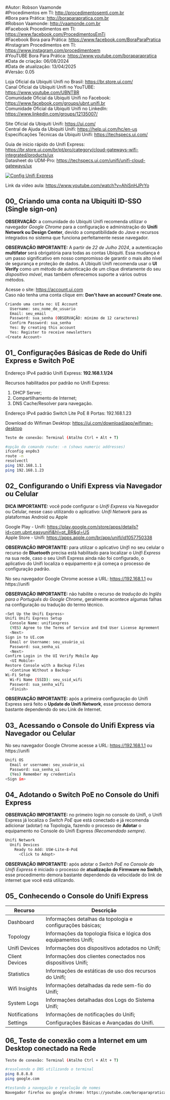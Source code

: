 #Autor: Robson Vaamonde<br>
#Procedimentos em TI: http://procedimentosemti.com.br<br>
#Bora para Prática: http://boraparapratica.com.br<br>
#Robson Vaamonde: http://vaamonde.com.br<br>
#Facebook Procedimentos em TI: https://www.facebook.com/ProcedimentosEmTi<br>
#Facebook Bora para Prática: https://www.facebook.com/BoraParaPratica<br>
#Instagram Procedimentos em TI: https://www.instagram.com/procedimentoem<br>
#YouTUBE Bora Para Prática: https://www.youtube.com/boraparapratica<br>
#Data de criação: 06/08/2024<br>
#Data de atualização: 13/04/2025<br>
#Versão: 0.05

Loja Oficial da Ubiquiti Unifi no Brasil: https://br.store.ui.com/<br>
Canal Oficial da Ubiquiti Unifi no YouTUBE: https://www.youtube.com/UBNTBR<br>
Comunidade Oficial da Ubiquiti Unifi no Facebook: https://www.facebook.com/groups/ubnt.unifi.br<br>
Comunidade Oficial da Ubiquiti Unifi no LinkedIn: https://www.linkedin.com/groups/12135007/

Site Oficial da Ubiquiti Unifi: https://ui.com/<br>
Central de Ajuda da Ubiquiti Unifi: https://help.ui.com/hc/en-us<br>
Especificações Técnicas da Ubiquiti Unifi: https://techspecs.ui.com/

Guia de início rápido do Unifi Express: https://br.store.ui.com/br/pt/pro/category/cloud-gateways-wifi-integrated/products/ux<br>
Datasheet do UDM-Pro: https://techspecs.ui.com/unifi/unifi-cloud-gateways/ux


[![Config Unifi Express](http://img.youtube.com/vi/AhiSnHJPrYo/0.jpg)](https://www.youtube.com/watch?v=AhiSnHJPrYo "Config Unifi Express")

Link da vídeo aula: https://www.youtube.com/watch?v=AhiSnHJPrYo

## 00_ Criando uma conta na Ubiquiti ID-SSO (Single sign-on)

**OBSERVAÇÃO:** a comunidade do Ubiquiti Unifi recomenda utilizar o navegador *Google Chrome* para a configuração e administração do **Unifi Network ou Design Center**, devido a compatibilidade do *Java* e recursos integrados no sistema que funciona perfeitamente nesse navegador.

**OBSERVAÇÃO IMPORTANTE:** A partir de *22 de Julho 2024*, a autenticação **multifator** será obrigatória para todas as contas Ubiquiti. Essa mudança é um passo significativo em nosso compromisso de garantir o mais alto nível de segurança e proteção de dados. A Ubiquiti Unifi recomenda usar o **UI Verify** como um método de autenticação de um clique diretamente do seu *dispositivo móvel*, mas também oferecemos suporte a vários outros métodos.


Acesse o site: https://account.ui.com<br>
  Caso não tenha uma conta clique em: **Don't have an account? Create one.**

```bash
Criando uma conta no: UI Account
  Username: seu_nome_de_usuario
  Email: seu_email
  Password: sua_senha (OBSERVAÇÃO: mínimo de 12 caracteres)
  Confirm Password: sua_senha
  Yes: By creating this account
  Yes: Register to receive newsletters
<Create Account>
```

## 01_ Configurações Básicas de Rede do Unifi Express e Switch PoE

Endereço IPv4 padrão Unifi Express: **192.168.1.1/24**

Recursos habilitados por padrão no Unifi Express:<br>

1. DHCP Server; <br>
2. Compartilhamento de Internet; <br>
3. DNS Cache/Resolver para navegação.<br>

Endereço IPv4 padrão Switch Lite PoE 8 Portas: 192.168.1.23

Download do Wifiman Desktop: https://ui.com/download/app/wifiman-desktop

```bash
Teste de conexão: Terminal (Atalho Ctrl + Alt + T)

#opção do comando route: -n (shows numeric addresses)
ifconfig enp0s3
route -n
resolvectl
ping 192.168.1.1
ping 192.168.1.23
```

## 02_ Configurando o Unifi Express via Navegador ou Celular

**DICA IMPORTANTE:** você pode configurar o *Unifi Express* via Navegador ou Celular, nesse caso utilizando o aplicativo: *Unifi Network* para as plataformas Android ou Apple

Google Play - Unifi: https://play.google.com/store/apps/details?id=com.ubnt.easyunifi&hl=pt_BR&gl=US<br>
Apple Store - Unifi: https://apps.apple.com/br/app/unifi/id1057750338

**OBSERVAÇÃO IMPORTANTE:** para utilizar o aplicativo *Unifi* no seu celular o recurso de **Bluetooth** precisa está habilitado para localizar o *Unifi Express* na sua rede, caso o seu Unifi Express ainda não foi configurado, o aplicativo do Unifi localiza o equipamento e já começa o processo de configuração padrão.

No seu navegador Google Chrome acesse a URL: https://192.168.1.1 ou https://unifi

**OBSERVAÇÃO IMPORTANTE:** não habilite o recurso de *tradução do Inglês para o Português do Google Chrome*, geralmente acontece algumas falhas na configuração ou tradução do termo técnico.

```bash
<Set Up the Unifi Express>
Unifi Unifi Express Setup
  Console Name: unifiexpress
  (YES) Agree to the Terms of Service and End User License Agreement
  <Next>
Sign in to UI.com
  Email or Username: seu_usuário_ui
  Password: sua_senha_ui
  <Next>
Confirm Login in the UI Verify Mobile App
  <UI Mobile>
Restore Console with a Backup Files
  <Continue Without a Backup>
Wi-Fi Setup
  Wi-Fi Name (SSID): seu_ssid_wifi
  Password: sua_senha_wifi
  <Finish>
```

**OBSERVAÇÃO IMPORTANTE:** após a primeira configuração do Unifi Express será feito o **Update do Unifi Network**, esse processo demora bastante dependendo do seu Link de Internet.

## 03_ Acessando o Console do Unifi Express via Navegador ou Celular

No seu navegador Google Chrome acesse a URL: https://192.168.1.1 ou https://unifi

```bash
Unifi OS
  Email or username: seu_usuário_ui
  Password: sua_senha_ui
  (Yes) Remember my credentials
<Sign in>
```

## 04_ Adotando o Switch PoE no Console do Unifi Express

**OBSERVAÇÃO IMPORTANTE:** no primeiro login no console do Unifi, o Unifi Express já localiza o *Switch PoE* que está conectado e já recomenda adicionar (adotar) na Topologia, fazendo o processo de **Adotar** o equipamento no Console do Unifi Express *(Recomendado sempre)*.

```bash
Unifi Network
  Unifi Devices
    Ready to Add: USW-Lite-8-PoE
      <Click to Adopt>
```

**OBSERVAÇÃO IMPORTANTE:** após adotar o *Switch PoE no Console do Unifi Express* é iniciado o processo de **atualização do Firmware no Switch**, esse procedimento demora bastante dependendo da velocidade do link de internet que você está utilizando.

## 05_ Conhecendo o Console do Unifi Express

| Recurso | Descrição |
|---------|-----------|
| Dashboard | Informações detalhas da topologia e configurações básicas; |
| Topology | Informações da topologia física e lógica dos equipamentos Unifi; |
| Unifi Devices | Informações dos dispositivos adotados no Unifi; |
| Client Devices | Informações dos clientes conectados nos dispositivos Unifi; |
| Statistics | Informações de estáticas de uso dos recursos do Unifi; |
| Wifi Insights | Informações detalhadas da rede sem-fio do Unifi; |
| System Logs | Informações detalhadas dos Logs do Sistema Unifi; |
| Notifications | Informações de notificações do Unifi; |
| Settings | Configurações Básicas e Avançadas do Unifi. |

## 06_ Teste de conexão com a Internet em um Desktop conectado na Rede
```bash
Teste de conexão: Terminal (Atalho Ctrl + Alt + T)

#resolvendo o DNS utilizando o terminal
ping 8.8.8.8
ping google.com

#testando a navegação e resolução de nomes
Navegador firefox ou google chrome: https://youtube.com/boraparapratica
```